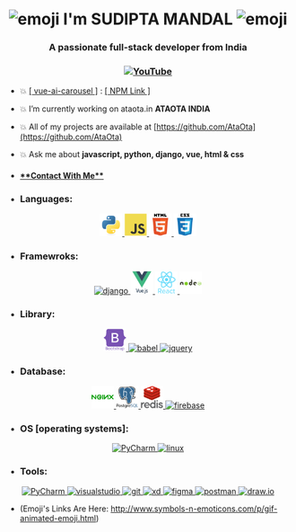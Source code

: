 <h1 align="center">
  <img src='https://www.smileysapp.com/gif-emoji/waving-hi.gif' alt='emoji' width="60" height="60">
  I'm SUDIPTA MANDAL
  <img src='https://www.smileysapp.com/gif-emoji/cheers.gif' alt='emoji' width="60" height="60">
</h1>
<h3 align="center">A passionate full-stack developer from India</h3>


<h3 align="center">
  <a href="https://www.youtube.com/channel/UCOmjF9E-0F-H2Zo3oyCKb4A" target="_blank">
  <img src='https://freepngimg.com/download/youtube/77793-logo-marketing-subscribe-youtube-internet-free-clipart-hd.png' alt='YouTube' width="100" height="100">
</a></h3>

- 💥 <a href="https://github.com/AtaOta/VUE_AI_CAROUSEL" target="_blank">[ vue-ai-carousel ]</a> : <a href="https://www.npmjs.com/package/vue-ai-carousel" target="_blank">[ NPM Link ]</a></h3>


- 💥 I’m currently working on ataota.in **ATAOTA INDIA**

- 💥 All of my projects are available at [https://github.com/AtaOta](https://github.com/AtaOta)

- 💥 Ask me about **javascript, python, django, vue, html & css**
- <h4><a href="https://ataota.in/AboutUs/" target="_blank">**Contact With Me**</a></h4>


- <h3 align="left">Languages:</h3>
<div align="center">
  <a href="https://www.python.org" target="_blank"> 
    <img src="https://raw.githubusercontent.com/devicons/devicon/master/icons/python/python-original.svg" alt="python" width="40" height="40"/> 
  </a> 

  <a href="https://developer.mozilla.org/en-US/docs/Web/JavaScript" target="_blank"> 
    <img src="https://raw.githubusercontent.com/devicons/devicon/master/icons/javascript/javascript-original.svg" alt="javascript" width="40" height="40"/> 
  </a> 

  <a href="https://www.w3.org/html/" target="_blank"> 
    <img src="https://raw.githubusercontent.com/devicons/devicon/master/icons/html5/html5-original-wordmark.svg" alt="html5" width="40" height="40"/> 
  </a> 
  <a href="https://www.w3schools.com/css/" target="_blank">
    <img src="https://raw.githubusercontent.com/devicons/devicon/master/icons/css3/css3-original-wordmark.svg" alt="css3" width="40" height="40"/>
  </a>
</div>


- <h3 align="left">Framewroks:</h3>
<div align="center">
  <a href="https://www.djangoproject.com/" target="_blank">
    <img src="https://seeklogo.com/images/D/django-logo-4C5ECF7036-seeklogo.com.png" alt="django" width="40" height="40"/>
  </a> 
  <a href="https://vuejs.org/" target="_blank"> 
    <img src="https://raw.githubusercontent.com/devicons/devicon/master/icons/vuejs/vuejs-original-wordmark.svg" alt="vuejs" width="40" height="40"/> 
  </a>
  <a href="https://reactjs.org/" target="_blank"> 
    <img src="https://raw.githubusercontent.com/devicons/devicon/master/icons/react/react-original-wordmark.svg" alt="react" width="40" height="40"/> 
  </a> 
  <a href="https://nodejs.org" target="_blank"> 
    <img src="https://raw.githubusercontent.com/devicons/devicon/master/icons/nodejs/nodejs-original-wordmark.svg" alt="nodejs" width="40" height="40"/> 
  </a> 
</div>


- <h3 align="left">Library:</h3>
<div align="center">
  <a href="https://getbootstrap.com" target="_blank"> 
    <img src="https://raw.githubusercontent.com/devicons/devicon/master/icons/bootstrap/bootstrap-plain-wordmark.svg" alt="bootstrap" width="40" height="40"/>
  </a>
  <a href="https://babeljs.io/" target="_blank">
    <img src="https://www.vectorlogo.zone/logos/babeljs/babeljs-icon.svg" alt="babel" width="40" height="40"/>
  </a>
  
  <a href="https://jquery.com/" target="_blank">
    <img src="https://technokrats.in/wp-content/uploads/2020/11/Content1-7.png" alt="jquery" width="40" height="40"/>
  </a>
</div>

- <h3 align="left">Database:</h3>
<div align="center">
  <a href="https://www.nginx.com" target="_blank"> 
    <img src="https://raw.githubusercontent.com/devicons/devicon/master/icons/nginx/nginx-original.svg" alt="nginx" width="40" height="40"/> 
  </a> 
  <a href="https://www.postgresql.org" target="_blank"> 
    <img src="https://raw.githubusercontent.com/devicons/devicon/master/icons/postgresql/postgresql-original-wordmark.svg" alt="postgresql" width="40" height="40"/> 
  </a> 
  <a href="https://redis.io" target="_blank"> 
    <img src="https://raw.githubusercontent.com/devicons/devicon/master/icons/redis/redis-original-wordmark.svg" alt="redis" width="40" height="40"/> 
  </a> 
  <a href="https://firebase.google.com/" target="_blank"> 
    <img src="https://www.vectorlogo.zone/logos/firebase/firebase-icon.svg" alt="firebase" width="40" height="40"/> 
  </a>
</div>

- <h3 align="left">OS [operating systems]:</h3>
<div align="center">
  <a href="https://www.microsoft.com/en-in/" target="_blank"> 
    <img src="https://img-prod-cms-rt-microsoft-com.akamaized.net/cms/api/am/imageFileData/RE4sQDc?ver=30c2&q=90&m=6&h=40&w=40&b=%23FFFFFFFF&l=f&o=t&aim=true" alt="PyCharm" width="40" height="40"/> </a>
  <a href="https://www.linux.org/" target="_blank"> 
    <img src="https://icons.iconarchive.com/icons/igh0zt/ios7-style-metro-ui/256/MetroUI-Folder-OS-Ubuntu-Alt-icon.png" alt="linux" width="40" height="40"/> 
  </a> 
</div>

- <h3 align="left">Tools:</h3>
<div align="center">
  <a href="https://www.jetbrains.com/pycharm/download/#section=windows" target="_blank"> 
    <img src="https://encrypted-tbn0.gstatic.com/images?q=tbn:ANd9GcSvrQAt67aIUEqSULoFVWJv3il2MQM_KTDri54t85YbCbZrxU-i_3mEXtEWsduw2PJdvL8&usqp=CAU" alt="PyCharm" width="40" height="40"/> 
  </a> 
  <a href="https://visualstudio.microsoft.com/" target="_blank"> 
    <img src="https://upload.wikimedia.org/wikipedia/commons/c/cd/Visual_Studio_2017_Logo.svg" alt="visualstudio" width="40" height="40"/> 
  </a> 
  <a href="https://git-scm.com/" target="_blank"> 
    <img src="https://www.vectorlogo.zone/logos/git-scm/git-scm-icon.svg" alt="git" width="40" height="40"/> 
  </a> 
  <a href="https://www.adobe.com/products/xd.html" target="_blank"> 
    <img src="https://cdn.worldvectorlogo.com/logos/adobe-xd.svg" alt="xd" width="40" height="40"/> 
  </a> 
  <a href="https://www.figma.com/" target="_blank"> 
    <img src="https://www.vectorlogo.zone/logos/figma/figma-icon.svg" alt="figma" width="40" height="40"/>
  </a> 
  <a href="https://postman.com" target="_blank"> 
    <img src="https://www.vectorlogo.zone/logos/getpostman/getpostman-icon.svg" alt="postman" width="40" height="40"/> 
  </a>  
  <a href="https://app.diagrams.net/" target="_blank"> 
    <img src="https://store-images.s-microsoft.com/image/apps.1409.13851527096222888.2b60149a-04a5-4578-a6b2-d7b7377332d5.c22d8e97-4d44-4304-9bd2-55f9d29c0f82?mode=scale&q=90&h=200&w=200&background=%23464646" alt="draw.io" width="40" height="40"/> 
  </a> 
</div>

- (Emoji's Links Are Here: http://www.symbols-n-emoticons.com/p/gif-animated-emoji.html)

